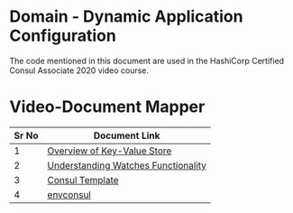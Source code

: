 # Domain - Dynamic Application Configuration

The code mentioned in this document are used in the HashiCorp Certified Consul Associate 2020 video course.


# Video-Document Mapper

| Sr No | Document Link |
| ------ | ------ |
| 1 | [Overview of Key-Value Store][PlDa] |
| 2 | [Understanding Watches Functionality][PlDb] |
| 3 | [Consul Template][PlDc] |
| 4 | [envconsul][PlDd] |

[PlDa]: <https://github.com/zealvora/hashicorp-certified-consul/blob/main/domain-3-dynamic-app-configs/kv-basics.md>
[PlDb]: <https://github.com/zealvora/hashicorp-certified-consul/blob/main/domain-3-dynamic-app-configs/watches.md>
[PlDc]: <https://github.com/zealvora/hashicorp-certified-consul/blob/main/domain-3-dynamic-app-configs/consul-template.md>
[PlDd]: <https://github.com/zealvora/hashicorp-certified-consul/blob/main/domain-3-dynamic-app-configs/envconsul.md>

